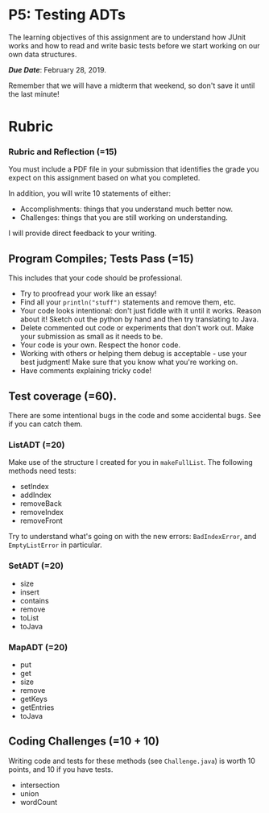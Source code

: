 # P5: Testing ADTs

The learning objectives of this assignment are to understand how JUnit works and how to read and write basic tests before we start working on our own data structures.

***Due Date***: February 28, 2019.

Remember that we will have a midterm that weekend, so don't save it until the last minute!

# Rubric

### Rubric and Reflection (=15)

You must include a PDF file in your submission that identifies the grade you expect on this assignment based on what you completed. 

In addition, you will write 10 statements of either:
 - Accomplishments: things that you understand much better now.
 - Challenges: things that you are still working on understanding.

I will provide direct feedback to your writing.

## Program Compiles; Tests Pass (=15)
This includes that your code should be professional. 
- Try to proofread your work like an essay! 
- Find all your ``println("stuff")`` statements and remove them, etc.
- Your code looks intentional: don't just fiddle with it until it works. Reason about it! Sketch out the python by hand and then try translating to Java.
- Delete commented out code or experiments that don't work out. Make your submission as small as it needs to be.
- Your code is your own. Respect the honor code.
- Working with others or helping them debug is acceptable - use your best judgment! Make sure that you know what you're working on.
- Have comments explaining tricky code!

## Test coverage (=60).

There are some intentional bugs in the code and some accidental bugs. See if you can catch them.

### ListADT (=20)

Make use of the structure I created for you in ``makeFullList``. The following methods need tests:

- setIndex
- addIndex
- removeBack
- removeIndex
- removeFront

Try to understand what's going on with the new errors: ``BadIndexError``, and ``EmptyListError`` in particular.

### SetADT (=20)

- size
- insert
- contains
- remove
- toList
- toJava

### MapADT (=20)

- put
- get
- size
- remove
- getKeys
- getEntries
- toJava

## Coding Challenges (=10 + 10)

Writing code and tests for these methods (see ``Challenge.java``) is worth 10 points, and 10 if you have tests.

 - intersection
 - union
 - wordCount

